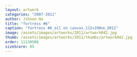 ```yaml
---
layout: artwork
categories: "2007-2011"
author: Jihoon Ha
title: "fortress #6"
caption: "fortress #6_oil on canvas_112×290㎝_2011"
image: /assets/images/artworks/2011/artwork042.jpg
thumb: /assets/images/artworks/2011/thumbs/artwork042.jpg
order: 11130506
sizeScore: 05
---
```

